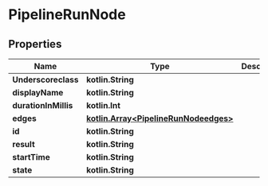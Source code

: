 
# PipelineRunNode

## Properties
Name | Type | Description | Notes
------------ | ------------- | ------------- | -------------
**Underscoreclass** | **kotlin.String** |  |  [optional]
**displayName** | **kotlin.String** |  |  [optional]
**durationInMillis** | **kotlin.Int** |  |  [optional]
**edges** | [**kotlin.Array&lt;PipelineRunNodeedges&gt;**](PipelineRunNodeedges.md) |  |  [optional]
**id** | **kotlin.String** |  |  [optional]
**result** | **kotlin.String** |  |  [optional]
**startTime** | **kotlin.String** |  |  [optional]
**state** | **kotlin.String** |  |  [optional]



